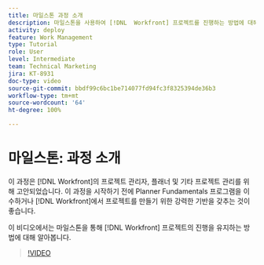 ```yaml
---
title: 마일스톤 과정 소개
description: 마일스톤을 사용하여 [!DNL  Workfront] 프로젝트를 진행하는 방법에 대해 알아봅니다.
activity: deploy
feature: Work Management
type: Tutorial
role: User
level: Intermediate
team: Technical Marketing
jira: KT-8931
doc-type: video
source-git-commit: bbdf99c6bc1be714077fd94fc3f8325394de36b3
workflow-type: tm+mt
source-wordcount: '64'
ht-degree: 100%

---
```


# 마일스톤: 과정 소개

이 과정은 [!DNL Workfront]의 프로젝트 관리자, 플래너 및 기타 프로젝트 관리를 위해 고안되었습니다. 이 과정을 시작하기 전에 Planner Fundamentals 프로그램을 이수하거나 [!DNL Workfront]에서 프로젝트를 만들기 위한 강력한 기반을 갖추는 것이 좋습니다.

이 비디오에서는 마일스톤을 통해 [!DNL  Workfront] 프로젝트의 진행을 유지하는 방법에 대해 알아봅니다.

>[!VIDEO](https://video.tv.adobe.com/v/335203/?quality=12&learn=on&enablevpops=1)
